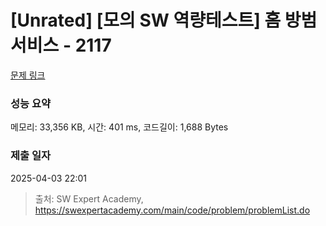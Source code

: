 # [Unrated] [모의 SW 역량테스트] 홈 방범 서비스 - 2117 

[문제 링크](https://swexpertacademy.com/main/code/problem/problemDetail.do?contestProbId=AV5V61LqAf8DFAWu) 

### 성능 요약

메모리: 33,356 KB, 시간: 401 ms, 코드길이: 1,688 Bytes

### 제출 일자

2025-04-03 22:01



> 출처: SW Expert Academy, https://swexpertacademy.com/main/code/problem/problemList.do